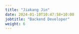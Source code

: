 ```yaml
---
title: "Jiakang Jin"
date: 2024-01-10T10:47:58+10:00
jobtitle: "Backend Developer"
weight: 6
---
```


